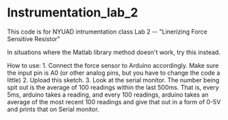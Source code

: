 # Instrumentation_lab_2

This code is for NYUAD intrumentation class Lab 2 -- "Linerizing Force Sensitive Resistor"

In situations where the Matlab library method doesn't work, try this instead.

How to use:
	1. Connect the force sensor to Arduino accordingly. Make sure the input pin is A0 (or other analog pins, but you have to change the code a little)
	2. Upload this sketch.
	3. Look at the serial monitor. The number being spit out is the average of 100 readings within the last 500ms. That is, every 5ms, arduino takes a reading, and every 100 readings, arduino takes an average of the most recent 100 readings and give that out in a form of 0-5V and prints that on Serial monitor.